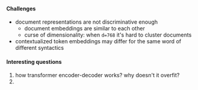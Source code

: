 #### Challenges
- document representations are not discriminative enough
  - document embeddings are similar to each other
  - curse of dimensionality: when `d=768` it's hard to cluster documents
- contextualized token embeddings may differ for the same word of different syntactics



#### Interesting questions
1. how transformer encoder-decoder works? why doesn't it overfit?
2. 